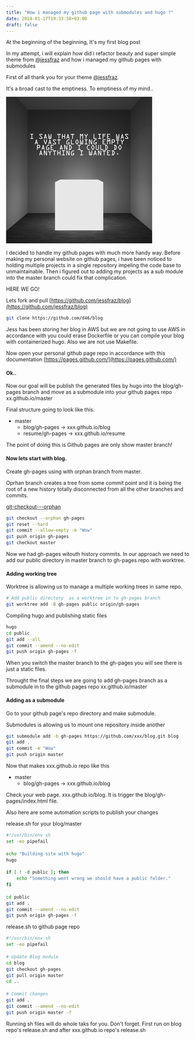 ```yaml
---
title: "How i managed my github page with submodules and hugo ?"
date: 2018-01-17T19:33:58+03:00
draft: false
---
```



At the beginning of the beginning, It's my first blog post

In my attempt, i will explain how did i refactor beauty and super simple theme from [@jessfraz](https://twitter.com/jessfraz) and how i managed my github pages with submodules


First of all thank you for your theme [@jessfraz](https://twitter.com/jessfraz).

It's a broad cast to the emptiness. To emptiness of my mind..

![emptiness](/img/giphy.gif)

I decided to handle my github pages with much more handy way.
Before making my personal website on github pages, i have been noticed to holding multiple projects in a single repository impeling the code base to unmaintainable. Then i figured out to adding my projects as a sub module into the master branch could fix that complication. 

HERE WE GO!

Lets fork and pull [https://github.com/jessfraz/blog](https://github.com/jessfraz/blog)

```sh
git clone https://github.com/d46/blog
```

Jess has been storing her blog in AWS but we are not going to use AWS in accordance with you could erase Dockerfile or you can compile your blog with containerized hugo. Also we are not use Makefile. 

Now open your personal github page repo in accordance with this documentation
[https://pages.github.com/](https://pages.github.com/)


#### Ok.. 
Now our goal will be publish the generated files by hugo into the blog/gh-pages branch and move as a submodule into your github pages repo xx.github.io/master

Final structure going to look like this.

- master
    - blog/gh-pages   -> xxx.github.io/blog
    - resume/gh-pages -> xxx.github.io/resume


The point of doing this is Github pages are only show master branch!

#### Now lets start with blog. 

Create gh-pages using with orphan branch from master.

Oprhan branch creates a tree from some commit point and it is being the root of a new history totally disconnected from all the other branches and commits.
 
[git-checkout---orphan](https://git-scm.com/docs/git-checkout/1.7.3.1#git-checkout---orphan)

```sh
git checkout --orphan gh-pages
git reset --hard
git commit --allow-empty -m "Wow"
git push origin gh-pages
git checkout master
```
Now we had gh-pages witouth history commits. In our approach we need to add our public directory in master branch to gh-pages repo with worktree.

#### Adding working tree

Worktree is allowing us to manage a multiple working trees in same repo.

```sh
# Add public directory  as a worktree in to gh-pages branch
git worktree add -B gh-pages public origin/gh-pages
``` 

Compiling hugo and publishing static files
```sh
hugo
cd public
git add --all
git commit --amend --no-edit
git push origin gh-pages -f
```

When you switch the master branch to the gh-pages you will see there is just a static files.

Throught the final steps we are going to add gh-pages branch as a submodule in to the github pages repo xx.github.io/master


#### Adding as a submodule
Go to your github page's repo directory and make submodule.

Submodules is allowing us to mount one repository inside another
```sh
git submodule add -b gh-pages https://github.com/xxx/blog.git blog
git add .
git commit -m "Wow"
git push origin master
```
Now that makes xxx.github.io repo like this
- master
    - blog/gh-pages   -> xxx.github.io/blog

Check your web page. xxx.github.io/blog. It is trigger the blog/gh-pages/index.html file.

Also here are some automation scripts to publish your changes

release.sh for your blog/master
```sh
#!/usr/bin/env sh
set -eo pipefail

echo "Building site with hugo"
hugo

if [ ! -d public ]; then
    echo "Something went wrong we should have a public folder."
fi

cd public
git add .
git commit --amend --no-edit
git push origin gh-pages -f
```

release.sh to github page repo
```sh
#!/usr/bin/env sh
set -eo pipefail

# Update Blog module
cd blog
git checkout gh-pages
git pull origin master
cd ..

# Commit changes
git add .
git commit --amend --no-edit
git push origin master -f
```

Running sh files will do whole taks for you. Don't forget. First run on blog repo's release.sh and after xxx.github.io repo's release.sh



